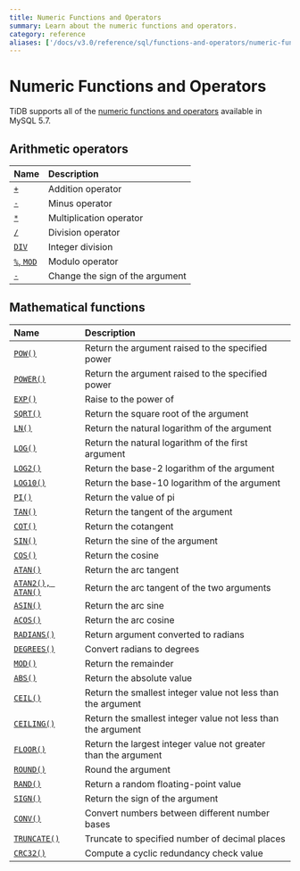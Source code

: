 ```yaml
---
title: Numeric Functions and Operators
summary: Learn about the numeric functions and operators.
category: reference
aliases: ['/docs/v3.0/reference/sql/functions-and-operators/numeric-functions-and-operators/','/docs/sql/numeric-functions-and-operators/']
---
```


# Numeric Functions and Operators

TiDB supports all of the [numeric functions and operators](https://dev.mysql.com/doc/refman/5.7/en/numeric-functions.html) available in MySQL 5.7.

## Arithmetic operators

| Name                                                                                        | Description                       |
|:----------------------------------------------------------------------------------------------|:----------------------------------|
| [`+`](https://dev.mysql.com/doc/refman/5.7/en/arithmetic-functions.html#operator_plus)        | Addition operator                 |
| [`-`](https://dev.mysql.com/doc/refman/5.7/en/arithmetic-functions.html#operator_minus)       | Minus operator                    |
| [`*`](https://dev.mysql.com/doc/refman/5.7/en/arithmetic-functions.html#operator_times)       | Multiplication operator           |
| [`/`](https://dev.mysql.com/doc/refman/5.7/en/arithmetic-functions.html#operator_divide)      | Division operator                 |
| [`DIV`](https://dev.mysql.com/doc/refman/5.7/en/arithmetic-functions.html#operator_div)       | Integer division                  |
| [`%`, `MOD`](https://dev.mysql.com/doc/refman/5.7/en/arithmetic-functions.html#operator_mod)  | Modulo operator                   |
| [`-`](https://dev.mysql.com/doc/refman/5.7/en/arithmetic-functions.html#operator_unary-minus) | Change the sign of the argument   |

## Mathematical functions

| Name                                                                                                      | Description                                                       |
|:----------------------------------------------------------------------------------------------------------|:------------------------------------------------------------------|
| [`POW()`](https://dev.mysql.com/doc/refman/5.7/en/mathematical-functions.html#function_pow)               | Return the argument raised to the specified power                 |
| [`POWER()`](https://dev.mysql.com/doc/refman/5.7/en/mathematical-functions.html#function_power)           | Return the argument raised to the specified power                 |
| [`EXP()`](https://dev.mysql.com/doc/refman/5.7/en/mathematical-functions.html#function_exp)               | Raise to the power of                                             |
| [`SQRT()`](https://dev.mysql.com/doc/refman/5.7/en/mathematical-functions.html#function_sqrt)             | Return the square root of the argument                            |
| [`LN()`](https://dev.mysql.com/doc/refman/5.7/en/mathematical-functions.html#function_ln)                 | Return the natural logarithm of the argument                      |
| [`LOG()`](https://dev.mysql.com/doc/refman/5.7/en/mathematical-functions.html#function_log)               | Return the natural logarithm of the first argument                |
| [`LOG2()`](https://dev.mysql.com/doc/refman/5.7/en/mathematical-functions.html#function_log2)             | Return the base-2 logarithm of the argument                       |
| [`LOG10()`](https://dev.mysql.com/doc/refman/5.7/en/mathematical-functions.html#function_log10)           | Return the base-10 logarithm of the argument                      |
| [`PI()`](https://dev.mysql.com/doc/refman/5.7/en/mathematical-functions.html#function_pi)                 | Return the value of pi                                            |
| [`TAN()`](https://dev.mysql.com/doc/refman/5.7/en/mathematical-functions.html#function_tan)               | Return the tangent of the argument                                |
| [`COT()`](https://dev.mysql.com/doc/refman/5.7/en/mathematical-functions.html#function_cot)               | Return the cotangent                                              |
| [`SIN()`](https://dev.mysql.com/doc/refman/5.7/en/mathematical-functions.html#function_sin)               | Return the sine of the argument                                   |
| [`COS()`](https://dev.mysql.com/doc/refman/5.7/en/mathematical-functions.html#function_cos)               | Return the cosine                                                 |
| [`ATAN()`](https://dev.mysql.com/doc/refman/5.7/en/mathematical-functions.html#function_atan)             | Return the arc tangent                                            |
| [`ATAN2(), ATAN()`](https://dev.mysql.com/doc/refman/5.7/en/mathematical-functions.html#function_atan2)   | Return the arc tangent of the two arguments                       |
| [`ASIN()`](https://dev.mysql.com/doc/refman/5.7/en/mathematical-functions.html#function_asin)             | Return the arc sine                                               |
| [`ACOS()`](https://dev.mysql.com/doc/refman/5.7/en/mathematical-functions.html#function_acos)             | Return the arc cosine                                             |
| [`RADIANS()`](https://dev.mysql.com/doc/refman/5.7/en/mathematical-functions.html#function_radians)       | Return argument converted to radians                              |
| [`DEGREES()`](https://dev.mysql.com/doc/refman/5.7/en/mathematical-functions.html#function_degrees)       | Convert radians to degrees                                        |
| [`MOD()`](https://dev.mysql.com/doc/refman/5.7/en/mathematical-functions.html#function_mod)               | Return the remainder                                              |
| [`ABS()`](https://dev.mysql.com/doc/refman/5.7/en/mathematical-functions.html#function_abs)               | Return the absolute value                                         |
| [`CEIL()`](https://dev.mysql.com/doc/refman/5.7/en/mathematical-functions.html#function_ceil)             | Return the smallest integer value not less than the argument      |
| [`CEILING()`](https://dev.mysql.com/doc/refman/5.7/en/mathematical-functions.html#function_ceiling)       | Return the smallest integer value not less than the argument      |
| [`FLOOR()`](https://dev.mysql.com/doc/refman/5.7/en/mathematical-functions.html#function_floor)           | Return the largest integer value not greater than the argument    |
| [`ROUND()`](https://dev.mysql.com/doc/refman/5.7/en/mathematical-functions.html#function_round)           | Round the argument                                                |
| [`RAND()`](https://dev.mysql.com/doc/refman/5.7/en/mathematical-functions.html#function_rand)             | Return a random floating-point value                              |
| [`SIGN()`](https://dev.mysql.com/doc/refman/5.7/en/mathematical-functions.html#function_sign)             | Return the sign of the argument                                   |
| [`CONV()`](https://dev.mysql.com/doc/refman/5.7/en/mathematical-functions.html#function_conv)             | Convert numbers between different number bases                    |
| [`TRUNCATE()`](https://dev.mysql.com/doc/refman/5.7/en/mathematical-functions.html#function_truncate)     | Truncate to specified number of decimal places                    |
| [`CRC32()`](https://dev.mysql.com/doc/refman/5.7/en/mathematical-functions.html#function_crc32)           | Compute a cyclic redundancy check value                           |
